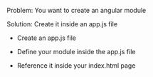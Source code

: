 Problem: You want to create an angular module

Solution: Create it inside an app.js file

- Create an app.js file

- Define your module inside the app.js file

- Reference it inside your index.html page



